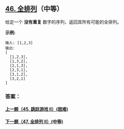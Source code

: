 ## [46. 全排列](https://leetcode-cn.com/problems/permutations/)（中等）

给定一个 **没有重复** 数字的序列，返回其所有可能的全排列。

**示例:**

```
输入: [1,2,3]
输出:
[
  [1,2,3],
  [1,3,2],
  [2,1,3],
  [2,3,1],
  [3,1,2],
  [3,2,1]
]
```



### 答案：



#### [上一题（45. 跳跃游戏 II）(困难)](https://github.com/sdwwld/leetCode/blob/master/src/main/java/com/wld/java/leetcode/leetCode0045.md)

#### [下一题（47. 全排列 II）(中等)](https://github.com/sdwwld/leetCode/blob/master/src/main/java/com/wld/java/leetcode/leetCode0047.md)